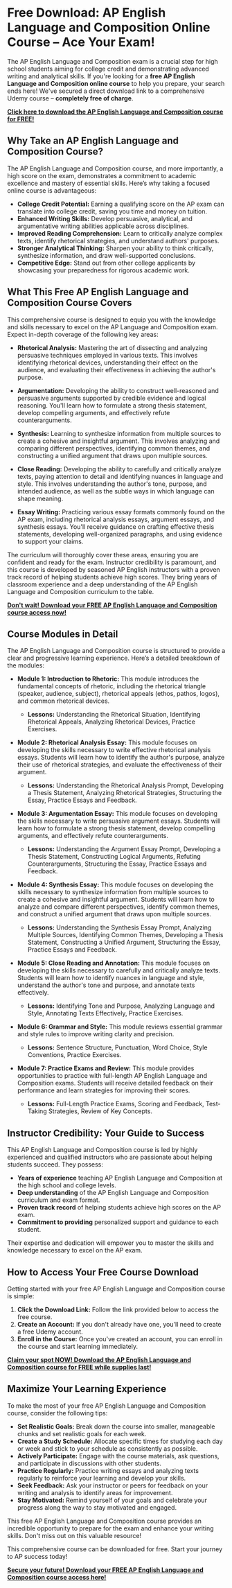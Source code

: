 # Free Download: AP English Language and Composition Online Course – Ace Your Exam!

The AP English Language and Composition exam is a crucial step for high school students aiming for college credit and demonstrating advanced writing and analytical skills. If you're looking for a **free AP English Language and Composition online course** to help you prepare, your search ends here! We've secured a direct download link to a comprehensive Udemy course – **completely free of charge**.

[**Click here to download the AP English Language and Composition course for FREE!**](https://udemywork.com/ap-english-language-and-composition-online-course)

## Why Take an AP English Language and Composition Course?

The AP English Language and Composition course, and more importantly, a high score on the exam, demonstrates a commitment to academic excellence and mastery of essential skills. Here’s why taking a focused online course is advantageous:

*   **College Credit Potential:** Earning a qualifying score on the AP exam can translate into college credit, saving you time and money on tuition.
*   **Enhanced Writing Skills:** Develop persuasive, analytical, and argumentative writing abilities applicable across disciplines.
*   **Improved Reading Comprehension:** Learn to critically analyze complex texts, identify rhetorical strategies, and understand authors' purposes.
*   **Stronger Analytical Thinking:** Sharpen your ability to think critically, synthesize information, and draw well-supported conclusions.
*   **Competitive Edge:** Stand out from other college applicants by showcasing your preparedness for rigorous academic work.

## What This Free AP English Language and Composition Course Covers

This comprehensive course is designed to equip you with the knowledge and skills necessary to excel on the AP Language and Composition exam. Expect in-depth coverage of the following key areas:

*   **Rhetorical Analysis:** Mastering the art of dissecting and analyzing persuasive techniques employed in various texts. This involves identifying rhetorical devices, understanding their effect on the audience, and evaluating their effectiveness in achieving the author's purpose.

*   **Argumentation:** Developing the ability to construct well-reasoned and persuasive arguments supported by credible evidence and logical reasoning. You'll learn how to formulate a strong thesis statement, develop compelling arguments, and effectively refute counterarguments.

*   **Synthesis:** Learning to synthesize information from multiple sources to create a cohesive and insightful argument. This involves analyzing and comparing different perspectives, identifying common themes, and constructing a unified argument that draws upon multiple sources.

*   **Close Reading:** Developing the ability to carefully and critically analyze texts, paying attention to detail and identifying nuances in language and style. This involves understanding the author's tone, purpose, and intended audience, as well as the subtle ways in which language can shape meaning.

*   **Essay Writing:** Practicing various essay formats commonly found on the AP exam, including rhetorical analysis essays, argument essays, and synthesis essays. You'll receive guidance on crafting effective thesis statements, developing well-organized paragraphs, and using evidence to support your claims.

The curriculum will thoroughly cover these areas, ensuring you are confident and ready for the exam. Instructor credibility is paramount, and this course is developed by seasoned AP English instructors with a proven track record of helping students achieve high scores. They bring years of classroom experience and a deep understanding of the AP English Language and Composition curriculum to the table.

[**Don't wait! Download your FREE AP English Language and Composition course access now!**](https://udemywork.com/ap-english-language-and-composition-online-course)

## Course Modules in Detail

The AP English Language and Composition course is structured to provide a clear and progressive learning experience. Here’s a detailed breakdown of the modules:

*   **Module 1: Introduction to Rhetoric:** This module introduces the fundamental concepts of rhetoric, including the rhetorical triangle (speaker, audience, subject), rhetorical appeals (ethos, pathos, logos), and common rhetorical devices.

    *   **Lessons:** Understanding the Rhetorical Situation, Identifying Rhetorical Appeals, Analyzing Rhetorical Devices, Practice Exercises.
*   **Module 2: Rhetorical Analysis Essay:** This module focuses on developing the skills necessary to write effective rhetorical analysis essays. Students will learn how to identify the author's purpose, analyze their use of rhetorical strategies, and evaluate the effectiveness of their argument.

    *   **Lessons:** Understanding the Rhetorical Analysis Prompt, Developing a Thesis Statement, Analyzing Rhetorical Strategies, Structuring the Essay, Practice Essays and Feedback.
*   **Module 3: Argumentation Essay:** This module focuses on developing the skills necessary to write persuasive argument essays. Students will learn how to formulate a strong thesis statement, develop compelling arguments, and effectively refute counterarguments.

    *   **Lessons:** Understanding the Argument Essay Prompt, Developing a Thesis Statement, Constructing Logical Arguments, Refuting Counterarguments, Structuring the Essay, Practice Essays and Feedback.
*   **Module 4: Synthesis Essay:** This module focuses on developing the skills necessary to synthesize information from multiple sources to create a cohesive and insightful argument. Students will learn how to analyze and compare different perspectives, identify common themes, and construct a unified argument that draws upon multiple sources.

    *   **Lessons:** Understanding the Synthesis Essay Prompt, Analyzing Multiple Sources, Identifying Common Themes, Developing a Thesis Statement, Constructing a Unified Argument, Structuring the Essay, Practice Essays and Feedback.
*   **Module 5: Close Reading and Annotation:** This module focuses on developing the skills necessary to carefully and critically analyze texts. Students will learn how to identify nuances in language and style, understand the author's tone and purpose, and annotate texts effectively.

    *   **Lessons:** Identifying Tone and Purpose, Analyzing Language and Style, Annotating Texts Effectively, Practice Exercises.
*   **Module 6: Grammar and Style:** This module reviews essential grammar and style rules to improve writing clarity and precision.

    *   **Lessons:** Sentence Structure, Punctuation, Word Choice, Style Conventions, Practice Exercises.
*   **Module 7: Practice Exams and Review:** This module provides opportunities to practice with full-length AP English Language and Composition exams. Students will receive detailed feedback on their performance and learn strategies for improving their scores.

    *   **Lessons:** Full-Length Practice Exams, Scoring and Feedback, Test-Taking Strategies, Review of Key Concepts.

## Instructor Credibility: Your Guide to Success

This AP English Language and Composition course is led by highly experienced and qualified instructors who are passionate about helping students succeed. They possess:

*   **Years of experience** teaching AP English Language and Composition at the high school and college levels.
*   **Deep understanding** of the AP English Language and Composition curriculum and exam format.
*   **Proven track record** of helping students achieve high scores on the AP exam.
*   **Commitment to providing** personalized support and guidance to each student.

Their expertise and dedication will empower you to master the skills and knowledge necessary to excel on the AP exam.

## How to Access Your Free Course Download

Getting started with your free AP English Language and Composition course is simple:

1.  **Click the Download Link:** Follow the link provided below to access the free course.
2.  **Create an Account:** If you don't already have one, you'll need to create a free Udemy account.
3.  **Enroll in the Course:** Once you've created an account, you can enroll in the course and start learning immediately.

[**Claim your spot NOW! Download the AP English Language and Composition course for FREE while supplies last!**](https://udemywork.com/ap-english-language-and-composition-online-course)

## Maximize Your Learning Experience

To make the most of your free AP English Language and Composition course, consider the following tips:

*   **Set Realistic Goals:** Break down the course into smaller, manageable chunks and set realistic goals for each week.
*   **Create a Study Schedule:** Allocate specific times for studying each day or week and stick to your schedule as consistently as possible.
*   **Actively Participate:** Engage with the course materials, ask questions, and participate in discussions with other students.
*   **Practice Regularly:** Practice writing essays and analyzing texts regularly to reinforce your learning and develop your skills.
*   **Seek Feedback:** Ask your instructor or peers for feedback on your writing and analysis to identify areas for improvement.
*   **Stay Motivated:** Remind yourself of your goals and celebrate your progress along the way to stay motivated and engaged.

This free AP English Language and Composition course provides an incredible opportunity to prepare for the exam and enhance your writing skills. Don't miss out on this valuable resource!

This comprehensive course can be downloaded for free. Start your journey to AP success today!

[**Secure your future! Download your FREE AP English Language and Composition course access here!**](https://udemywork.com/ap-english-language-and-composition-online-course)

